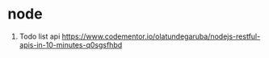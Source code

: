 # node
1. Todo list api
https://www.codementor.io/olatundegaruba/nodejs-restful-apis-in-10-minutes-q0sgsfhbd